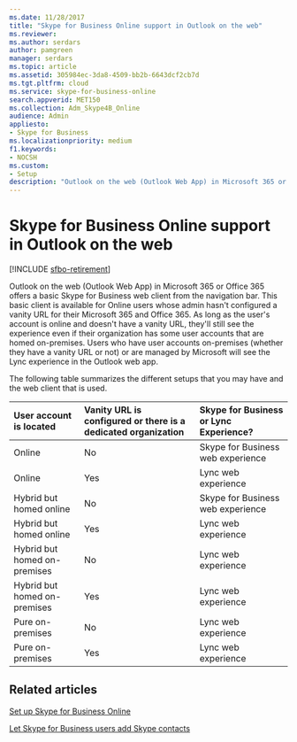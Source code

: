 ```yaml
---
ms.date: 11/28/2017
title: "Skype for Business Online support in Outlook on the web"
ms.reviewer: 
ms.author: serdars
author: pamgreen
manager: serdars
ms.topic: article
ms.assetid: 305984ec-3da8-4509-bb2b-6643dcf2cb7d
ms.tgt.pltfrm: cloud
ms.service: skype-for-business-online
search.appverid: MET150
ms.collection: Adm_Skype4B_Online
audience: Admin
appliesto:
- Skype for Business
ms.localizationpriority: medium
f1.keywords:
- NOCSH
ms.custom:
- Setup
description: "Outlook on the web (Outlook Web App) in Microsoft 365 or Office 365 offers a basic Skype for Business web client from the navigation bar. This basic client is available for Online users whose admin hasn't configured a vanity URL for their Microsoft 365 and Office 365. As long as the user's account is online and doesn't have a vanity URL, they'll still see the experience even if their organization has some user accounts that are homed on-premises. Users who have user accounts on-premises (whether they have a vanity URL or not) or are managed by Microsoft will see the Lync experience in the Outlook web app."
---
```


# Skype for Business Online support in Outlook on the web

[!INCLUDE [sfbo-retirement](../../Hub/includes/sfbo-retirement.md)]

Outlook on the web (Outlook Web App) in Microsoft 365 or Office 365 offers a basic Skype for Business web client from the navigation bar. This basic client is available for Online users whose admin hasn't configured a vanity URL for their Microsoft 365 and Office 365. As long as the user's account is online and doesn't have a vanity URL, they'll still see the experience even if their organization has some user accounts that are homed on-premises. Users who have user accounts on-premises (whether they have a vanity URL or not) or are managed by Microsoft will see the Lync experience in the Outlook web app.
  
The following table summarizes the different setups that you may have and the web client that is used.
  
| User account is located | Vanity URL is configured or there is a dedicated organization | Skype for Business or Lync Experience? |
|:-----|:-----|:-----|
|Online  |No  |Skype for Business web experience  |
|Online  |Yes  |Lync web experience  |
|Hybrid but homed online  |No  |Skype for Business web experience  |
|Hybrid but homed online  |Yes  |Lync web experience  |
|Hybrid but homed on-premises  |No  |Lync web experience  |
|Hybrid but homed on-premises  |Yes  |Lync web experience  |
|Pure on-premises  |No  |Lync web experience  |
|Pure on-premises  |Yes  |Lync web experience  |
   

## Related articles
[Set up Skype for Business Online](set-up-skype-for-business-online.md)

[Let Skype for Business users add Skype contacts](let-skype-for-business-users-add-skype-contacts.md)

  
 

